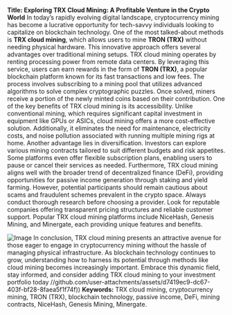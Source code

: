 **Title: Exploring TRX Cloud Mining: A Profitable Venture in the Crypto World**
In today’s rapidly evolving digital landscape, cryptocurrency mining has become a lucrative opportunity for tech-savvy individuals looking to capitalize on blockchain technology. One of the most talked-about methods is **TRX cloud mining**, which allows users to mine **TRON (TRX)** without needing physical hardware. This innovative approach offers several advantages over traditional mining setups.
TRX cloud mining operates by renting processing power from remote data centers. By leveraging this service, users can earn rewards in the form of **TRON (TRX)**, a popular blockchain platform known for its fast transactions and low fees. The process involves subscribing to a mining pool that utilizes advanced algorithms to solve complex cryptographic puzzles. Once solved, miners receive a portion of the newly minted coins based on their contribution.
One of the key benefits of TRX cloud mining is its accessibility. Unlike conventional mining, which requires significant capital investment in equipment like GPUs or ASICs, cloud mining offers a more cost-effective solution. Additionally, it eliminates the need for maintenance, electricity costs, and noise pollution associated with running multiple mining rigs at home.
Another advantage lies in diversification. Investors can explore various mining contracts tailored to suit different budgets and risk appetites. Some platforms even offer flexible subscription plans, enabling users to pause or cancel their services as needed. Furthermore, TRX cloud mining aligns well with the broader trend of decentralized finance (DeFi), providing opportunities for passive income generation through staking and yield farming.
However, potential participants should remain cautious about scams and fraudulent schemes prevalent in the crypto space. Always conduct thorough research before choosing a provider. Look for reputable companies offering transparent pricing structures and reliable customer support. Popular TRX cloud mining platforms include NiceHash, Genesis Mining, and Minergate, each providing unique features and benefits.

![Image](https://github.com/user-attachments/assets/d7419ec9-dc67-403f-bf28-8faea5f1f74f)
In conclusion, TRX cloud mining presents an attractive avenue for those eager to engage in cryptocurrency mining without the hassle of managing physical infrastructure. As blockchain technology continues to grow, understanding how to harness its potential through methods like cloud mining becomes increasingly important. Embrace this dynamic field, stay informed, and consider adding TRX cloud mining to your investment portfolio today
 //github.com/user-attachments/assets/d7419ec9-dc67-403f-bf28-8faea5f1f74f))
**Keywords:** TRX cloud mining, cryptocurrency mining, TRON (TRX), blockchain technology, passive income, DeFi, mining contracts, NiceHash, Genesis Mining, Minergate.
